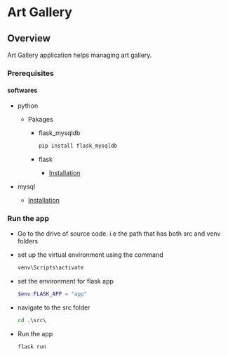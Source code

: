 # Art Gallery

## Overview

Art Gallery application helps managing art gallery.

### Prerequisites

#### softwares

* python
  * Pakages
    * flask_mysqldb

      ```python
      pip install flask_mysqldb
      ```
  
    * flask
      * [Installation](https://flask.palletsprojects.com/en/2.1.x/installation/)

* mysql
  * [Installation](<https://www.apachefriends.org/index.html>)

### Run the app

* Go to the drive of source code. i.e the path that has both src and venv folders

* set up the virtual environment using the command 

  ```cmd
  venv\Scripts\activate
  ```

* set the environment for flask app

    ```powershell
    $env:FLASK_APP = "app"
    ```

* navigate to the src folder

  ```cmd
  cd .\src\

  ```

* Run the app

    ```python
    flask run
    ```
